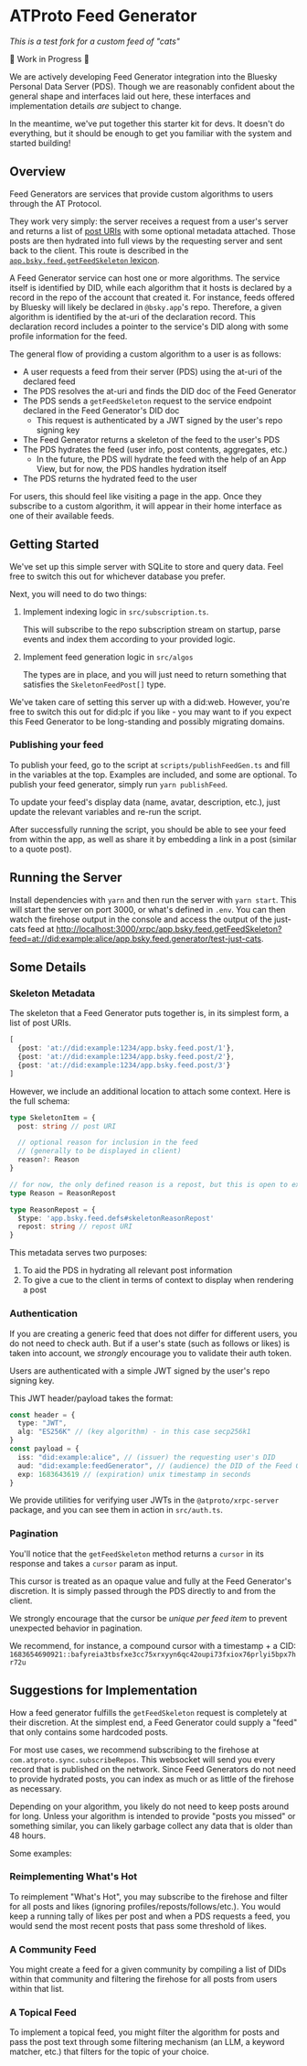 # ATProto Feed Generator

*This is a test fork for a custom feed of "cats"*

🚧 Work in Progress 🚧 

We are actively developing Feed Generator integration into the Bluesky Personal Data Server (PDS). Though we are reasonably confident about the general shape and interfaces laid out here, these interfaces and implementation details _are_ subject to change. 

In the meantime, we've put together this starter kit for devs. It doesn't do everything, but it should be enough to get you familiar with the system and started building!

## Overview

Feed Generators are services that provide custom algorithms to users through the AT Protocol.

They work very simply: the server receives a request from a user's server and returns a list of [post URIs](https://atproto.com/specs/at-uri-scheme) with some optional metadata attached. Those posts are then hydrated into full views by the requesting server and sent back to the client. This route is described in the [`app.bsky.feed.getFeedSkeleton` lexicon](https://atproto.com/lexicons/app-bsky-feed#appbskyfeedgetfeedskeleton).

A Feed Generator service can host one or more algorithms. The service itself is identified by DID, while each algorithm that it hosts is declared by a record in the repo of the account that created it. For instance, feeds offered by Bluesky will likely be declared in `@bsky.app`'s repo. Therefore, a given algorithm is identified by the at-uri of the declaration record. This declaration record includes a pointer to the service's DID along with some profile information for the feed.

The general flow of providing a custom algorithm to a user is as follows:
- A user requests a feed from their server (PDS) using the at-uri of the declared feed
- The PDS resolves the at-uri and finds the DID doc of the Feed Generator
- The PDS sends a `getFeedSkeleton` request to the service endpoint declared in the Feed Generator's DID doc
  - This request is authenticated by a JWT signed by the user's repo signing key
- The Feed Generator returns a skeleton of the feed to the user's PDS
- The PDS hydrates the feed (user info, post contents, aggregates, etc.)
  - In the future, the PDS will hydrate the feed with the help of an App View, but for now, the PDS handles hydration itself
- The PDS returns the hydrated feed to the user

For users, this should feel like visiting a page in the app. Once they subscribe to a custom algorithm, it will appear in their home interface as one of their available feeds.

## Getting Started

We've set up this simple server with SQLite to store and query data. Feel free to switch this out for whichever database you prefer.

Next, you will need to do two things:

1. Implement indexing logic in `src/subscription.ts`. 
   
   This will subscribe to the repo subscription stream on startup, parse events and index them according to your provided logic.

2. Implement feed generation logic in `src/algos`

   The types are in place, and you will just need to return something that satisfies the `SkeletonFeedPost[]` type.

We've taken care of setting this server up with a did:web. However, you're free to switch this out for did:plc if you like - you may want to if you expect this Feed Generator to be long-standing and possibly migrating domains.

### Publishing your feed

To publish your feed, go to the script at `scripts/publishFeedGen.ts` and fill in the variables at the top. Examples are included, and some are optional. To publish your feed generator, simply run `yarn publishFeed`.

To update your feed's display data (name, avatar, description, etc.), just update the relevant variables and re-run the script.

After successfully running the script, you should be able to see your feed from within the app, as well as share it by embedding a link in a post (similar to a quote post).

## Running the Server

Install dependencies with `yarn` and then run the server with `yarn start`. This will start the server on port 3000, or what's defined in `.env`. You can then watch the firehose output in the console and access the output of the just-cats feed at [http://localhost:3000/xrpc/app.bsky.feed.getFeedSkeleton?feed=at://did:example:alice/app.bsky.feed.generator/test-just-cats](http://localhost:3000/xrpc/app.bsky.feed.getFeedSkeleton?feed=at://did:example:alice/app.bsky.feed.generator/test-just-cats).

## Some Details

### Skeleton Metadata

The skeleton that a Feed Generator puts together is, in its simplest form, a list of post URIs.

```ts
[
  {post: 'at://did:example:1234/app.bsky.feed.post/1'},
  {post: 'at://did:example:1234/app.bsky.feed.post/2'},
  {post: 'at://did:example:1234/app.bsky.feed.post/3'}
]
```

However, we include an additional location to attach some context. Here is the full schema:

```ts
type SkeletonItem = {
  post: string // post URI

  // optional reason for inclusion in the feed
  // (generally to be displayed in client)
  reason?: Reason
}

// for now, the only defined reason is a repost, but this is open to extension
type Reason = ReasonRepost

type ReasonRepost = {
  $type: 'app.bsky.feed.defs#skeletonReasonRepost'
  repost: string // repost URI
}
```

This metadata serves two purposes:

1. To aid the PDS in hydrating all relevant post information
2. To give a cue to the client in terms of context to display when rendering a post

### Authentication

If you are creating a generic feed that does not differ for different users, you do not need to check auth. But if a user's state (such as follows or likes) is taken into account, we _strongly_ encourage you to validate their auth token.

Users are authenticated with a simple JWT signed by the user's repo signing key.

This JWT header/payload takes the format:
```ts
const header = {
  type: "JWT",
  alg: "ES256K" // (key algorithm) - in this case secp256k1
}
const payload = {
  iss: "did:example:alice", // (issuer) the requesting user's DID
  aud: "did:example:feedGenerator", // (audience) the DID of the Feed Generator
  exp: 1683643619 // (expiration) unix timestamp in seconds
}
```

We provide utilities for verifying user JWTs in the `@atproto/xrpc-server` package, and you can see them in action in `src/auth.ts`.

### Pagination
You'll notice that the `getFeedSkeleton` method returns a `cursor` in its response and takes a `cursor` param as input.

This cursor is treated as an opaque value and fully at the Feed Generator's discretion. It is simply passed through the PDS directly to and from the client.

We strongly encourage that the cursor be _unique per feed item_ to prevent unexpected behavior in pagination.

We recommend, for instance, a compound cursor with a timestamp + a CID:
`1683654690921::bafyreia3tbsfxe3cc75xrxyyn6qc42oupi73fxiox76prlyi5bpx7hr72u`

## Suggestions for Implementation

How a feed generator fulfills the `getFeedSkeleton` request is completely at their discretion. At the simplest end, a Feed Generator could supply a "feed" that only contains some hardcoded posts.

For most use cases, we recommend subscribing to the firehose at `com.atproto.sync.subscribeRepos`. This websocket will send you every record that is published on the network. Since Feed Generators do not need to provide hydrated posts, you can index as much or as little of the firehose as necessary.

Depending on your algorithm, you likely do not need to keep posts around for long. Unless your algorithm is intended to provide "posts you missed" or something similar, you can likely garbage collect any data that is older than 48 hours.

Some examples:

### Reimplementing What's Hot
To reimplement "What's Hot", you may subscribe to the firehose and filter for all posts and likes (ignoring profiles/reposts/follows/etc.). You would keep a running tally of likes per post and when a PDS requests a feed, you would send the most recent posts that pass some threshold of likes.

### A Community Feed
You might create a feed for a given community by compiling a list of DIDs within that community and filtering the firehose for all posts from users within that list.

### A Topical Feed
To implement a topical feed, you might filter the algorithm for posts and pass the post text through some filtering mechanism (an LLM, a keyword matcher, etc.) that filters for the topic of your choice.

